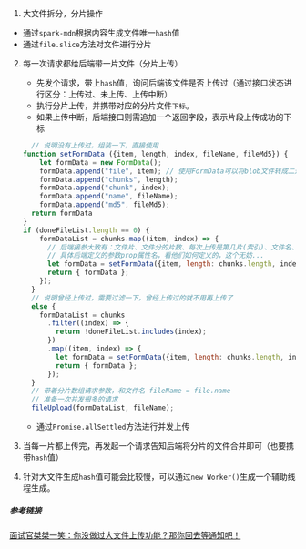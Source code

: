 1.  大文件拆分，分片操作

   - 通过`spark-mdn`根据内容生成文件唯一`hash`值
   - 通过`file.slice`方法对文件进行分片

2. 每一次请求都给后端带一片文件（分片上传）

   - 先发个请求，带上`hash`值，询问后端该文件是否上传过（通过接口状态进行区分：上传过、未上传、上传中断）
   - 执行分片上传，并携带对应的分片文件`下标`。
   - 如果上传中断，后端接口则需追加一个返回字段，表示片段上传成功的下标

   ```javascript
     // 说明没有上传过，组装一下，直接使用
   function setFormData ({item, length, index, fileName, fileMd5}) {
       let formData = new FormData();
       formData.append("file", item); // 使用FormData可以将blob文件转成二进制binary
       formData.append("chunks", length);
       formData.append("chunk", index);
       formData.append("name", fileName);
       formData.append("md5", fileMd5);
     return formData
   } 
   if (doneFileList.length == 0) {
       formDataList = chunks.map((item, index) => {
         // 后端接参大致有：文件片、文件分的片数、每次上传是第几片(索引)、文件名、此完整大文件hash值
         // 具体后端定义的参数prop属性名，看他们如何定义的，这个无妨...
         let formData = setFormData({item, length: chunks.length, index, fileName, fileMd5});
         return { formData };
       });
     }
     // 说明曾经上传过，需要过滤一下，曾经上传过的就不用再上传了
     else {
       formDataList = chunks
         .filter((index) => {
           return !doneFileList.includes(index);
         })
         .map((item, index) => {
           let formData = setFormData({item, length: chunks.length, index, fileName, fileMd5});
           return { formData };
         });
     }
     // 带着分片数组请求参数，和文件名 fileName = file.name
     // 准备一次并发很多的请求
     fileUpload(formDataList, fileName);
   
   ```

   - 通过`Promise.allSettled`方法进行并发上传

3. 当每一片都上传完，再发起一个请求告知后端将分片的文件合并即可（也要携带`hash`值）

4. 针对大文件生成`hash`值可能会比较慢，可以通过`new Worker()`生成一个辅助线程生成。

##### 参考链接

[面试官桀桀一笑：你没做过大文件上传功能？那你回去等通知吧！](https://juejin.cn/post/7218113760857980985#heading-6)
